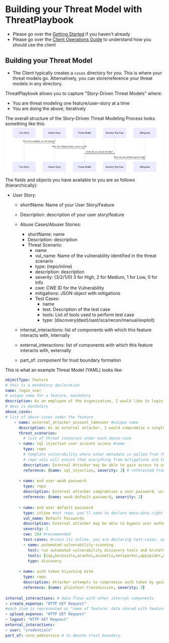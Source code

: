 # Building your Threat Model with ThreatPlaybook
* Please go over the [Getting Started](../Getting-Started.md) if you haven't already
* Please go over the [Client Operations Guide](../Client/README.md) to understand how you should use the client

## Building your Threat Model
* The Client typically creates a `cases` directory for you. This is where your threat models go. Alternatively, you can store/reference your threat models in any directory.

ThreatPlaybook allows you to capture "Story-Driven Threat Models" where: 
* You are threat modeling one feature/user-story at a time
* You are doing the above, iteratively

The overall structure of the Story-Driven Threat Modeling Process looks something like this: 
![Process](../img/story-process.png)

The fields and objects you have available to you are as follows (hierarchically): 

* User Story:
    * shortName: Name of your User Story/Feature
    * Description: description of your user story/feature
    * Abuse Cases/Abuser Stories: 
        * shortName: name
        * Description: description
        * Threat Scenario: 
            * name
            * vul_name: Name of the vulnerability identified in the threat scenario
            * type: (repo/inline)
            * description: description
            * severity: (3/2/1/0) 3 for High, 2 for Medium, 1 for Low, 0 for Info
            * cwe: CWE ID for the Vulnerability
            * mitigations: JSON object with mitigations
            * Test Cases:
                * name
                * test: Description of the test case
                * tools: List of tools used to perform test case
                * type: (discovery(dast)/sast/sca/recon/manual/exploit)
    
    * internal_interactions: list of components with which this feature interacts with, internally
    * external_interactions: list of components with which this feature interacts with, externally
    * part_of: component for trust boundary formation 

This is what an example Threat Model (YAML) looks like: 

```yaml
objectType: Feature
# this is a mandatory declaration
name: login_user
# unique name for a feature, mandatory
description: As an employee of the organization, I would like to login to the Expense Management application to submit and upload expense information
# desc is mandatory
abuse_cases:
# list of abuse cases under the feature
    - name: external_attacker_account_takeover #unique name
      description: As an external attacker, I would compromise a single/multiple user accounts to gain access to sensitive corporate information, like expenses #mandatory
      threat_scenarios:
        # list of threat scenarios under each abuse-case
      - name: sql injection user account access #name
        type: repo 
        # template vulnerability where other metadata is pulled from the repository
        # repo vuls will ensure that everything from mitigations and test-cases is pulled into your threat model, directly from the repo instead of you having to create that again
        description: External Attacker may be able to gain access to user accounts by successfully performing SQL Injection Attacks against some of the unauthenticated pages in the application
        reference: {name: sql_injection, severity: 3} # referenced from repo by name

      - name: end user weak password
        type: repo
        description: External attacker compromises a user password, using a weak password
        reference: {name: weak-default-password, severity: 2}

      - name: end user default password
        type: inline #not repo, you'll need to declare meta-data right here
        vul_name: Default Passwords
        description: External attacker may be able to bypass user authentication by compromising default passwords of users
        severity: 2
        cwe: 284 #recommended
        test-cases: #since its inline, you are declaring test-cases. optional, but recommended
        - name: automated-vulnerability-scanning
          test: run automated vulnerability discovery tools and bruteforce against the application
          tools: [zap,burpsuite,arachni,acunetix,netsparker,appspider,w3af]
          type: discovery

      - name: auth token hijacking mitm
        type: repo
        description: Attacker attempts to compromise auth token by gaining access to the end user's auth token by performing Man in the Middle Attacks
        reference: {name: plaintext-transmission, severity: 3}

internal_interactions: # data flows with other internal components
- create_expense: "HTTP GET Request"
#each item is represented as "name of feature: data shared with feature"
- upload_expense: "HTTP GET Request"
- logout: "HTTP GET Request"
external_interactions:
- user: "credentials"
part_of: core_webservice # to denote trust boundary. 
```